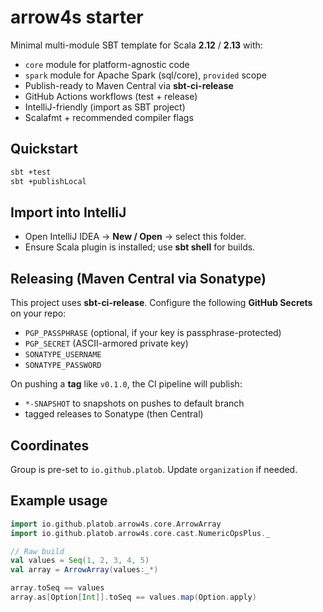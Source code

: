 
# arrow4s starter

Minimal multi-module SBT template for Scala **2.12** / **2.13** with:
- `core` module for platform-agnostic code
- `spark` module for Apache Spark (sql/core), `provided` scope
- Publish-ready to Maven Central via **sbt-ci-release**
- GitHub Actions workflows (test + release)
- IntelliJ-friendly (import as SBT project)
- Scalafmt + recommended compiler flags

## Quickstart

```bash
sbt +test
sbt +publishLocal
```

## Import into IntelliJ
- Open IntelliJ IDEA → **New / Open** → select this folder.
- Ensure Scala plugin is installed; use **sbt shell** for builds.

## Releasing (Maven Central via Sonatype)
This project uses **sbt-ci-release**. Configure the following **GitHub Secrets** on your repo:
- `PGP_PASSPHRASE` (optional, if your key is passphrase-protected)
- `PGP_SECRET` (ASCII-armored private key)
- `SONATYPE_USERNAME`
- `SONATYPE_PASSWORD`

On pushing a **tag** like `v0.1.0`, the CI pipeline will publish:
- `*-SNAPSHOT` to snapshots on pushes to default branch
- tagged releases to Sonatype (then Central)

## Coordinates
Group is pre-set to `io.github.platob`. Update `organization` if needed.

## Example usage
```scala
import io.github.platob.arrow4s.core.ArrowArray
import io.github.platob.arrow4s.core.cast.NumericOpsPlus._

// Raw build
val values = Seq(1, 2, 3, 4, 5)
val array = ArrowArray(values:_*)

array.toSeq == values
array.as[Option[Int]].toSeq == values.map(Option.apply)
```
